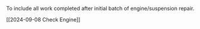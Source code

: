 To include all work completed after initial batch of engine/suspension repair.

[[2024-09-08 Check Engine]]

